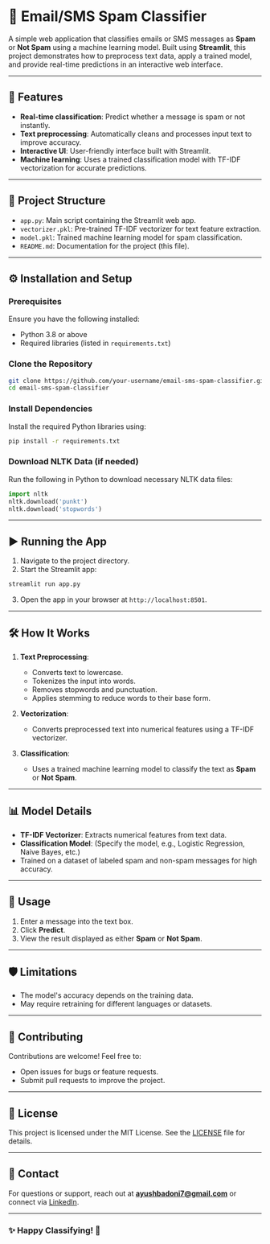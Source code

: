 # 📧 Email/SMS Spam Classifier

A simple web application that classifies emails or SMS messages as **Spam** or **Not Spam** using a machine learning model. Built using **Streamlit**, this project demonstrates how to preprocess text data, apply a trained model, and provide real-time predictions in an interactive web interface.

---

## 🚀 Features

- **Real-time classification**: Predict whether a message is spam or not instantly.
- **Text preprocessing**: Automatically cleans and processes input text to improve accuracy.
- **Interactive UI**: User-friendly interface built with Streamlit.
- **Machine learning**: Uses a trained classification model with TF-IDF vectorization for accurate predictions.

---

## 📂 Project Structure

- `app.py`: Main script containing the Streamlit web app.
- `vectorizer.pkl`: Pre-trained TF-IDF vectorizer for text feature extraction.
- `model.pkl`: Trained machine learning model for spam classification.
- `README.md`: Documentation for the project (this file).

---

## ⚙️ Installation and Setup

### Prerequisites

Ensure you have the following installed:
- Python 3.8 or above
- Required libraries (listed in `requirements.txt`)

### Clone the Repository

```bash
git clone https://github.com/your-username/email-sms-spam-classifier.git
cd email-sms-spam-classifier
```

### Install Dependencies

Install the required Python libraries using:

```bash
pip install -r requirements.txt
```

### Download NLTK Data (if needed)

Run the following in Python to download necessary NLTK data files:

```python
import nltk
nltk.download('punkt')
nltk.download('stopwords')
```

---

## ▶️ Running the App

1. Navigate to the project directory.
2. Start the Streamlit app:

```bash
streamlit run app.py
```

3. Open the app in your browser at `http://localhost:8501`.

---

## 🛠️ How It Works

1. **Text Preprocessing**:
   - Converts text to lowercase.
   - Tokenizes the input into words.
   - Removes stopwords and punctuation.
   - Applies stemming to reduce words to their base form.

2. **Vectorization**:
   - Converts preprocessed text into numerical features using a TF-IDF vectorizer.

3. **Classification**:
   - Uses a trained machine learning model to classify the text as **Spam** or **Not Spam**.

---

## 📊 Model Details

- **TF-IDF Vectorizer**: Extracts numerical features from text data.
- **Classification Model**: (Specify the model, e.g., Logistic Regression, Naive Bayes, etc.)
- Trained on a dataset of labeled spam and non-spam messages for high accuracy.

---

## 📌 Usage

1. Enter a message into the text box.
2. Click **Predict**.
3. View the result displayed as either **Spam** or **Not Spam**.

---

## 🛡️ Limitations

- The model's accuracy depends on the training data.
- May require retraining for different languages or datasets.

---

## 🤝 Contributing

Contributions are welcome! Feel free to:
- Open issues for bugs or feature requests.
- Submit pull requests to improve the project.

---

## 📜 License

This project is licensed under the MIT License. See the [LICENSE](LICENSE) file for details.

---

## 📧 Contact

For questions or support, reach out at **ayushbadoni7@gmail.com** or connect via [LinkedIn](https://linkedin.com/in/ayyushx).

---

### ✨ Happy Classifying! 🎉